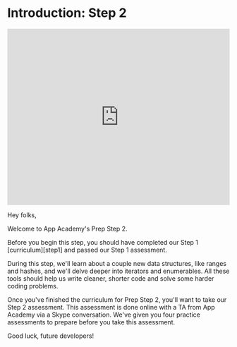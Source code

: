 # Introduction: Step 2

<iframe src="https://player.vimeo.com/video/196637078?rel=0&autoplay=1" width="100%" height="400px" frameborder="0" webkitallowfullscreen="" mozallowfullscreen="" allowfullscreen="" style="line-height: 1.6em;" rel="line-height: 1.6em;"></iframe>

Hey folks,

Welcome to App Academy's Prep Step 2.

Before you begin this step, you should have completed our Step 1
[curriculum][step1] and passed our Step 1 assessment.

During this step, we'll learn about a couple new data structures, like ranges
and hashes, and we'll delve deeper into iterators and enumerables. All these
tools should help us write cleaner, shorter code and solve some harder coding
problems.

Once you've finished the curriculum for Prep Step 2, you'll want to take our
Step 2 assessment. This assessment is done online with a TA from App Academy via
a Skype conversation. We've given you four practice assessments to prepare
before you take this assessment.

Good luck, future developers!
